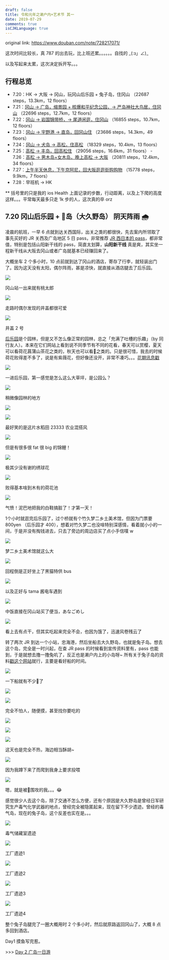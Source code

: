 ```yaml
---
draft: false
title: 令和元年之濑户内+艺术节 其一
date: 2019-07-29
comments: true
isCJKLanguage: true
---
```


original link: https://www.douban.com/note/728217071/

这次时间比较长，真 787 的出去玩，比上班还累。。。。。。自找的 \_(:з」∠)\_

以及写起来太累，这次决定拆开写。。。

## 行程总览

- 7.20：HK -> 大阪 -> 冈山，玩冈山后乐园 + 兔子岛，住冈山 （22687 steps，13.3km，12 floors）
- 7.21：[冈山 -> 广岛，缩景园 + 核爆和平纪念公园，-> 严岛神社大鸟居，住冈山](https://www.douban.com/note/728267844/) （22696 steps，12.7km，12 floors）
- 7.22：[冈山 -> 岩国锦带桥，-> 尾道闲逛，住冈山](https://www.douban.com/note/728415477/) （16855 steps，10.7km，12 floors）
- 7.23：[冈山 -> 宇野港 -> 直岛，回冈山住](https://www.douban.com/note/728579087/) （23686 steps，14.3km，49 floors）
- 7.24：[冈山 -> 犬岛 -> 高松，住高松](https://www.douban.com/note/728934373/) （18329 steps，10.4km，13 floors）
- 7.25：[高松 -> 丰岛，回高松住](https://www.douban.com/note/729118519/) （29056 steps，16.6km，31 floors） - 7.26：[高松 -> 男木岛+女木岛，晚上高松 -> 大阪](https://www.douban.com/note/729348647/) （20811 steps，12.4km，34 floors）
- 7.27：[上午半天休息，下午京阿尼，回大阪逛逛街购购物](https://www.douban.com/note/729353142/) （15778 steps，9.9km，7 floors）
- 7.28：早班机 -> HK

** 括号里的只是我的 ios Health 上面记录的步数，行动距离，以及上下爬的高度这样。。。平常每天最多只走 1k 步的人，这次真的卒 orz

## 7.20 冈山后乐园 + 🐇岛（大久野岛） 阴天阵雨 🌧

凌晨的航班，一早 6 点就到达关西国际，出关之类的都很快，先去案内所领取了事先买好的 JR 关西及广岛地区 5 日 pass，非常推荐 [JR 西日本的 pass](https://www.westjr.co.jp/global/tc/ticket/pass/)，都非常值，特别是包括山阳新干线的 pass，简直太划算，**山阳新干线** 真是爽，其实坐一程新干线从大阪去冈山或者广岛就基本已经赚回来了。

大概坐车 2 个多小时，10 点前就到达了冈山的酒店，寄存了行李，就轻装出门了。因为这天没有太阳，偶尔阵雨，甚是凉快，就直接从酒店腿去了后乐园。

![](../../assets/images/setouchi-artfest-1/p63584349.jpg)

冈山站一出来就有桃太郎

![](../../assets/images/setouchi-artfest-1/p63584402.jpg)

走路时偶尔发现的井盖都很可爱

![](../../assets/images/setouchi-artfest-1/p63584403.jpg)

井盖 2 号

[后乐园](https://okayama-korakuen.jp/index.html)是个园林，但是又不怎么像正常的园林，总之「充满了吐槽的乐趣」（by 同行友人）。本来在它们网站上看到说不同季节有不同的花看，春天可以赏樱，夏天可以看荷花菖蒲山茶花之类的，秋天也可以看🍁之类的。只是很可惜，我去的时候荷花败得差不多了，说是有紫薇花，但好像还没开，非常不凑巧。。。[花期讯息戳](https://okayama-korakuen.jp/hanadayori/index.html)

![](../../assets/images/setouchi-artfest-1/p63584563.jpg)

一进后乐园，第一感觉是怎么这么大草坪，是公园么？

![](../../assets/images/setouchi-artfest-1/p63585189.jpg)

稍微像园林的地方

![](../../assets/images/setouchi-artfest-1/p63585200.jpg)

![](../../assets/images/setouchi-artfest-1/p63585194.jpg)

最好笑的是这片水稻田 23333 农业混搭风

![](../../assets/images/setouchi-artfest-1/p63584667.jpg)

但是有很多很 fat 很 big 的锦鲤！

![](../../assets/images/setouchi-artfest-1/p63585217.jpg)

极其少没有谢的绣球花

![](../../assets/images/setouchi-artfest-1/p63584678.jpg)

败得基本啥到木有的荷花池

![](../../assets/images/setouchi-artfest-1/p63584675.jpg)

气愤！泥巴地把我的白鞋搞脏了！才第一天！

1个小时就逛完后乐园了，过个桥就有个竹久梦二乡土美术馆，但因为门票要 800yen （后乐园才 400），想着对竹久梦二也没啥特别深感情，看着就小小的一间，于是并没有掏钱进去，只去了旁边的周边店买了点小手信噗 w

![](../../assets/images/setouchi-artfest-1/p63585349.jpg)

梦二乡土美术馆就这么大

![](../../assets/images/setouchi-artfest-1/p63585352.jpg)

回程倒是正好坐上了黑猫特供 bus

![](../../assets/images/setouchi-artfest-1/p63585356.jpg)

以及正好与 tama 酱电车遇到

![](../../assets/images/setouchi-artfest-1/p63586323.jpg)

中饭直接在冈山站买了便当，あなごめし

![](../../assets/images/setouchi-artfest-1/p63586333.jpg)

看上去有点干，但其实吃起来完全不会，也因为饿了，迅速风卷残云了

转了两次 JR 到达一个小站，忠海港，然后坐船去大久野岛，也就是兔子岛。想去这个岛，完全是一时兴起，在查 JR pass 的时候看到宣传资料里有，pass 也能到，于是就想去撸一撸兔叽了，反正也是濑户内上的小岛呀~ 所有关于兔子岛的资料[戳这个网站](http://rabbit-island.info/)就行，主要是看好船的时间。

![](../../assets/images/setouchi-artfest-1/p63586834.jpg)

一下船就有不少🐇了

![](../../assets/images/setouchi-artfest-1/p63586807.jpg)

![](../../assets/images/setouchi-artfest-1/p63586839.jpg)

完全不怕人，随便摸，甚至找你要吃的

![](../../assets/images/setouchi-artfest-1/p63586838.jpg)

![](../../assets/images/setouchi-artfest-1/p63586849.jpg)

![](../../assets/images/setouchi-artfest-1/p63586842.jpg)

这天也是完全不热，海边相当酥胡~

![](../../assets/images/setouchi-artfest-1/p63586841.jpg)

因为我蹲下来了而爬到我身上要求投喂

![](../../assets/images/setouchi-artfest-1/p63586844.jpg)

嗯，就是被🐇围攻的我。。。😂

感觉很少人去这个岛，除了交通不怎么方便，还有个原因是大久野岛是曾经日军研究生产毒气化学武器的地点，曾经完全被隐匿起来，现在留下不少遗迹。曾经的毒气岛，现在的兔子岛，这个反差也实在是。。。

![](../../assets/images/setouchi-artfest-1/p63587638.jpg)

毒气储藏室遗迹

![](../../assets/images/setouchi-artfest-1/p63587650.jpg)

工厂遗迹1

![](../../assets/images/setouchi-artfest-1/p63587653.jpg)

工厂遗迹2

![](../../assets/images/setouchi-artfest-1/p63587655.jpg)

工厂遗迹3

![](../../assets/images/setouchi-artfest-1/p63587657.jpg)

工厂遗迹4

整个兔子岛腿完了一圈大概用时 2 个多小时，然后就原路返回冈山了，大概 8 点多回到酒店。

Day1 摸鱼写完惹。

\>>> [Day 2 广岛一日游](https://www.douban.com/note/728267844/)
